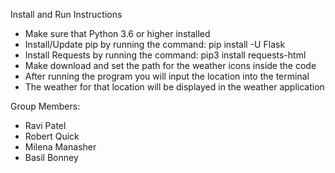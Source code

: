 Install and Run Instructions
- Make sure that Python 3.6 or higher installed
- Install/Update pip by running the command: pip install -U Flask
- Install Requests by running the command: pip3 install requests-html
- Make download and set the path for the weather icons inside the code
- After running the program you will input the location into the terminal
- The weather for that location will be displayed in the weather application

Group Members:
- Ravi Patel
- Robert Quick
- Milena Manasher
- Basil Bonney
